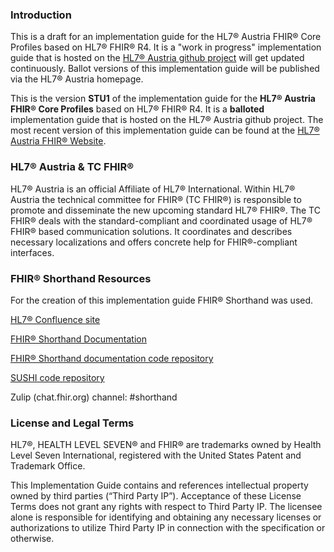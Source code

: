 ### Introduction
This is a draft for an implementation guide for the HL7® Austria FHIR® Core Profiles based on HL7® FHIR® R4.
It is a "work in progress" implementation guide that is hosted on the [HL7® Austria github project](https://github.com/HL7Austria) will get updated continuously.
Ballot versions of this implementation guide will be published via the HL7® Austria homepage. 

This is the version **STU1** of the implementation guide for the **HL7® Austria FHIR® Core Profiles** based on HL7® FHIR® R4. It is a **balloted** implementation guide that is hosted on the HL7® Austria github project. The most recent version of this implementation guide can be found at the [HL7® Austria FHIR® Website](http://fhir.at).

### HL7® Austria & TC FHIR®
HL7® Austria is an official Affiliate of HL7® International. Within HL7® Austria the technical committee for FHIR® (TC FHIR®) is responsible to promote and disseminate the new upcoming standard HL7® FHIR®.
The TC FHIR® deals with the standard-compliant and coordinated usage of HL7® FHIR® based communication solutions. 
It coordinates and describes necessary localizations and offers concrete help for FHIR®-compliant interfaces.

### FHIR® Shorthand Resources

For the creation of this implementation guide FHIR® Shorthand was used.

[HL7® Confluence site](https://confluence.hl7.org/display/FHIRI/FHIR+Shorthand)

[FHIR® Shorthand Documentation](https://build.fhir.org/ig/HL7/fhir-shorthand) 

[FHIR® Shorthand documentation code repository](https://github.com/HL7/fhir-shorthand)

[SUSHI code repository](https://github.com/FHIR/sushi)

Zulip (chat.fhir.org) channel: #shorthand

### License and Legal Terms
HL7®, HEALTH LEVEL SEVEN® and FHIR® are trademarks owned by Health Level Seven International, registered with the United States Patent and Trademark Office.

This Implementation Guide contains and references intellectual property owned by third parties (“Third Party IP”). Acceptance of these License Terms does not grant any rights with respect to Third Party IP. The licensee alone is responsible for identifying and obtaining any necessary licenses or authorizations to utilize Third Party IP in connection with the specification or otherwise.